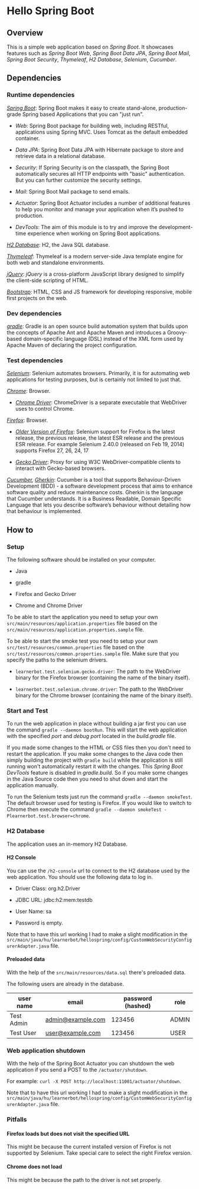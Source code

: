 # Hello Spring Boot

## Overview

This is a simple web application based on *Spring Boot*. It showcases features such as *Spring Boot Web*, *Spring Boot Data JPA*, *Spring Boot Mail*, *Spring Boot Security*, *Thymeleaf*, *H2 Database*, *Selenium*, *Cucumber*.

## Dependencies

### Runtime dependencies

*[Spring Boot](http://projects.spring.io/spring-boot/)*: Spring Boot makes it easy to create stand-alone, production-grade Spring based Applications that you can "just run".

* *Web*: Spring Boot package for building web, including RESTful, applications using Spring MVC. Uses Tomcat as the default embedded container.

* *Data JPA*: Spring Boot Data JPA with Hibernate package to store and retrieve data in a relational database. 

* *Security*: If Spring Security is on the classpath, the Spring Boot automatically secures all HTTP endpoints with "basic" authentication. But you can further customize the security settings.

* *Mail*: Spring Boot Mail package to send emails.

* *Actuator*: Spring Boot Actuator includes a number of additional features to help you monitor and manage your application when it’s pushed to production.

* *DevTools*: The aim of this module is to try and improve the development-time experience when working on Spring Boot applications.

*[H2 Database](http://www.h2database.com/)*: H2, the Java SQL database.

*[Thymeleaf](http://www.thymeleaf.org/)*: Thymeleaf is a modern server-side Java template engine for both web and standalone environments.

*[jQuery](https://jquery.com/)*: *jQuery* is a cross-platform JavaScript library designed to simplify the client-side scripting of HTML.

*[Bootstrap](http://getbootstrap.com/)*: HTML, CSS and JS framework for developing responsive, mobile first projects on the web.

### Dev dependencies

*[gradle](https://gradle.org/)*: Gradle is an open source build automation system that builds upon the concepts of Apache Ant and Apache Maven and introduces a Groovy-based domain-specific language (DSL) instead of the XML form used by Apache Maven of declaring the project configuration.

### Test dependencies

*[Selenium](http://www.seleniumhq.org/)*: Selenium automates browsers. Primarily, it is for automating web applications for testing purposes, but is certainly not limited to just that.

*[Chrome](https://www.google.com/chrome/)*: Browser.

* *[Chrome Driver](https://sites.google.com/a/chromium.org/chromedriver/getting-started)*: ChromeDriver is a separate executable that WebDriver uses to control Chrome.

*[Firefox](https://www.mozilla.org/en-US/firefox/new/)*: Browser.

* *[Older Version of Firefox](https://support.mozilla.org/en-US/kb/install-older-version-of-firefox)*: Selenium support for Firefox is the latest release, the previous release, the latest ESR release and the previous ESR release. For example Selenium 2.40.0 (released on Feb 19, 2014) supports Firefox 27, 26, 24, 17

* *[Gecko Driver](https://github.com/mozilla/geckodriver/releases)*: Proxy for using W3C WebDriver-compatible clients to interact with Gecko-based browsers.

*[Cucumber](https://cucumber.io/), [Gherkin](https://github.com/cucumber/cucumber/wiki/Gherkin)*: Cucumber is a tool that supports Behaviour-Driven Development (BDD) - a software development process that aims to enhance software quality and reduce maintenance costs. Gherkin is the language that Cucumber understands. It is a Business Readable, Domain Specific Language that lets you describe software’s behaviour without detailing how that behaviour is implemented.

## How to

### Setup

The following software should be installed on your computer.

* Java

* gradle

* Firefox and Gecko Driver

* Chrome and Chrome Driver

To be able to start the application you need to setup your own `src/main/resources/application.properties` file based on the `src/main/resources/application.properties.sample` file.

To be able to start the smoke test you need to setup your own `src/test/resources/common.properties` file based on the `src/test/resources/common.properties.sample` file. Make sure that you specify the paths to the selenium drivers.

* `learnerbot.test.selenium.gecko.driver`: The path to the WebDriver binary for the Firefox browser (containing the name of the binary itself).
    
* `learnerbot.test.selenium.chrome.driver`: The path to the WebDriver binary for the Chrome browser (containing the name of the binary itself).

### Start and Test

To run the web application in place without building a jar first you can use the command `gradle --daemon bootRun`. This will start the web application with the specified *port* and *debug port* located in the *build.gradle* file.

If you made some changes to the HTML or CSS files then you don't need to restart the application. If you make some changes to the Java code then simply building the project with `gradle build` while the application is still running won't automatically restart it with the changes. This *Spring Boot DevTools* feature is disabled in *gradle.build*. So if you make some changes in the Java Source code then you need to shut down and start the application manually.

To run the Selenium tests just run the command `gradle --daemon smokeTest`. The default browser used for testing is Firefox. If you would like to switch to Chrome then execute the command `gradle --daemon smokeTest -Plearnerbot.test.browser=chrome`.

### H2 Database

The application uses an in-memory H2 Database. 

#### H2 Console

You can use the `/h2-console` url to connect to the H2 database used by the web application. You should use the following data to log in.

* Driver Class: org.h2.Driver

* JDBC URL: jdbc:h2:mem:testdb

* User Name: sa

* Password is empty.

Note that to have this url working I had to make a slight modification in the `src/main/java/hu/learnerbot/hellospring/config/CustomWebSecurityConfigurerAdapter.java` file.

#### Preloaded data

With the help of the `src/main/resources/data.sql` there's preloaded data.

The following users are already in the database.

| user name  | email             | password (hashed) | role  |
| ---------- | ----------------- | ----------------- | ----- |
| Test Admin | admin@example.com | 123456            | ADMIN |
| Test User  | user@example.com  | 123456            | USER  |

### Web application shutdown

With the help of the Spring Boot Actuator you can shutdown the web application if you send a POST to the `/actuator/shutdown`.

For example: `curl -X POST http://localhost:11001/actuator/shutdown`. 

Note that to have this url working I had to make a slight modification in the `src/main/java/hu/learnerbot/hellospring/config/CustomWebSecurityConfigurerAdapter.java` file.

### Pitfalls

#### Firefox loads but does not visit the specified URL

This might be because the current installed version of Firefox is not supported by Selenium. Take special care to select the right Firefox version.

#### Chrome does not load

This might be because the path to the driver is not set properly.
